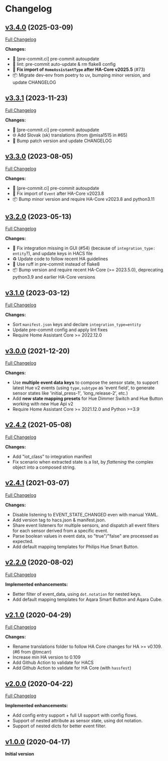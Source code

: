 # Changelog

## [v3.4.0](https://github.com/azogue/eventsensor/tree/v3.4.0) (2025-03-09)

[Full Changelog](https://github.com/azogue/eventsensor/compare/v3.3.1...v3.4.0)

**Changes:**

- 🎨 [pre-commit.ci] pre-commit autoupdate
- 🎨 lint: pre-commit auto-update & rm flake8 config
- 🐛 **Fix import of `HomeAssistantType` after HA-Core v2025.5** (#73)
- 📦️ Migrate dev-env from poetry to uv, bumping minor version, and update CHANGELOG

## [v3.3.1](https://github.com/azogue/eventsensor/tree/v3.3.1) (2023-11-23)

[Full Changelog](https://github.com/azogue/eventsensor/compare/v3.3.0...v3.3.1)

**Changes:**
- 🎨 [pre-commit.ci] pre-commit autoupdate
- 🌐 Add Slovak (sk) translations (from @misa1515 in #65)
- 🚀 Bump patch version and update CHANGELOG

## [v3.3.0](https://github.com/azogue/eventsensor/tree/v3.3.0) (2023-08-05)

[Full Changelog](https://github.com/azogue/eventsensor/compare/v3.2.0...v3.3.0)

**Changes:**
- 🎨 [pre-commit.ci] pre-commit autoupdate
- 🐛 Fix import of `Event` after HA-Core v2023.8
- 📦️ Bump minor version and require HA-Core v2023.8 and python3.11

## [v3.2.0](https://github.com/azogue/eventsensor/tree/v3.2.0) (2023-05-13)

[Full Changelog](https://github.com/azogue/eventsensor/compare/v3.1.0...v3.2.0)

**Changes:**
- 🐛 Fix integration missing in GUI (#54) (because of `integration_type: entity`?), and update keys in HACS file
- ♻️ Update code to follow recent HA guidelines
- 🎨 Use ruff in pre-commit instead of flake8
- 📦️ Bump version and require recent HA-Core (>= 2023.5.0), deprecating python3.9 and earlier HA-Core versions

## [v3.1.0](https://github.com/azogue/eventsensor/tree/v3.1.0) (2023-03-12)

[Full Changelog](https://github.com/azogue/eventsensor/compare/v3.0.0...v3.1.0)

**Changes:**

- Sort `manifest.json` keys and declare `integration_type=entity`
- Update pre-commit config and apply lint fixes
- Require Home Assistant Core >= 2022.12.0

## [v3.0.0](https://github.com/azogue/eventsensor/tree/v3.0.0) (2021-12-20)

[Full Changelog](https://github.com/azogue/eventsensor/compare/v2.4.2...v3.0.0)

**Changes:**

- Use **multiple event data keys** to compose the sensor state, to support latest Hue v2 events (using `type,subtype` as 'event field', to generate sensor states like 'initial_press-1', 'long_release-2', etc.)
- Add **new state mapping presets** for Hue Dimmer Switch and Hue Button working with new Hue Api v2
- Require Home Assistant Core >= 2021.12.0 and Python >=3.9

## [v2.4.2](https://github.com/azogue/eventsensor/tree/v2.4.2) (2021-05-08)

[Full Changelog](https://github.com/azogue/eventsensor/compare/v2.4.1...v2.4.2)

**Changes:**

- Add "iot_class" to integration manifest
- Fix scenario when extracted state is a list, by _flattening_ the complex object into a composed string.

## [v2.4.1](https://github.com/azogue/eventsensor/tree/v2.4.1) (2021-03-07)

[Full Changelog](https://github.com/azogue/eventsensor/compare/v2.2.0...v2.4.1)

**Changes:**

- Disable listening to EVENT_STATE_CHANGED even with manual YAML.
- Add version tag to hacs.json & manifest.json.
- Share event listeners for multiple sensors, and dispatch all event filters for each sensor derived from a specific event.
- Parse boolean values in event data, so "true"/"false" are processed as expected.
- Add default mapping templates for Philips Hue Smart Button.

## [v2.2.0](https://github.com/azogue/eventsensor/tree/v2.2.0) (2020-08-02)

[Full Changelog](https://github.com/azogue/eventsensor/compare/v2.1.0...v2.2.0)

**Implemented enhancements:**

- Better filter of event_data, using `dot.notation` for nested keys.
- Add default mapping templates for Aqara Smart Button and Aqara Cube.

## [v2.1.0](https://github.com/azogue/eventsensor/tree/v2.1.0) (2020-04-29)

[Full Changelog](https://github.com/azogue/eventsensor/compare/v2.0.0...v2.1.0)

**Changes:**

- Rename translations folder to follow HA Core changes for HA >= v0.109. (#6 from @tmcarr)
- Increase min HA version to 0.109
- Add Github Action to validate for HACS
- Add Github Action to validate for HA Core (with `hassfest`)

## [v2.0.0](https://github.com/azogue/eventsensor/tree/v2.0.0) (2020-04-22)

[Full Changelog](https://github.com/azogue/eventsensor/compare/v1.0.0...v2.0.0)

**Implemented enhancements:**

- Add config entry support + full UI support with config flows.
- Support of nested attribute as sensor state, using dot notation.
- Support of nested dicts for better event filter.

## [v1.0.0](https://github.com/azogue/eventsensor/tree/v1.0.0) (2020-04-17)

**Initial version**

